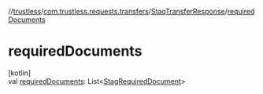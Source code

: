 //[trustless](../../../index.md)/[com.trustless.requests.transfers](../index.md)/[StaqTransferResponse](index.md)/[requiredDocuments](required-documents.md)

# requiredDocuments

[kotlin]\
val [requiredDocuments](required-documents.md): List&lt;[StagRequiredDocument](../-stag-required-document/index.md)&gt;
